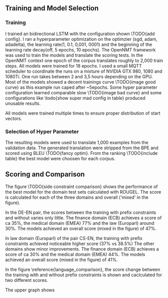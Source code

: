 ## Training and Model Selection
### Training
I trained an bidirectional LSTM with the configuration shown \TODO{add config}.
I ran a hyperparameter optimization on the optimzier (sgd, adam, adadelta), the learning rate(1, 0.1, 0,001, 0001) and the beginning of the learning rate decay(off, 5 epochs, 10 epochs).
The OpenNMT framework was used to train the models and translate the scoring tests.
In the OpenNMT context one epoch of the corpus translates roughly to 2,000 train steps.
All models were trained for 18 epochs.
I used a small MQTT scheduler to coordinate the runs on a mixture of NVIDIA GTX 980, 1080 and 1080Ti.
One run takes between 2 and 3,5 hours depending on the GPU.
Most of the models showed a decent trainings curve \TODO{image good curve} as this example run caped after ~5epochs.
Some hyper parameter configuration learned comparable slow \TODO{image bad curve} and some configurations like \todo{show super mad config in table} produced unusable results.

All models were trained multiple times to ensure proper distribution of start vectors.

### Selection of Hyper Parameter
The resulting models were used to translate 1,000 examples from the validation data. 
The generated translation were stripped from the BPE and scored using BLEU \TODO{fancy optim}.
From the ranking \TODO{include table} the best model were choosen for each corpus.

## Scoring and Comparison
The figure \TODO{side constraint comparison} shows the performance of the best model for the domain test sets calculated with ROUGEL.
The score is calculated for each of the three domains and overall ('mixed' in the figure).

In the DE-EN pair, the scores between the training with prefix constraints and without varies only little.
The finance domain (ECB) achieves a score of ca 35%, the medical domain (EMEA) 77% and the law (Europarl) around 30%.
The models achieved an overall score (mixed in the figure) of 47%.

In law domain (Europarl) of the pair CS-EN, the training with prefix constraints achieved noticeable higher score (37% vs 38.5%)
The other domains show minor improvements.
The finance domain (ECB) achieves a score of ca 30% and the medical domain (EMEA) 44%.
The models achieved an overall score (mixed in the figure) of 41%.

In the figure \reference{language_comparison}, the score change between the training with and without prefix constraints is shown and caclculated for two different scores.

The upper graph shows 
